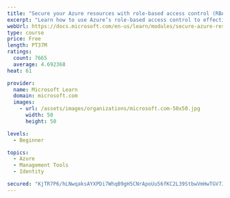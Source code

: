 ```yaml
---
title: "Secure your Azure resources with role-based access control (RBAC)"
excerpt: "Learn how to use Azure’s role-based access control to effectively manage your team’s access to Azure resources."
webUrl: https://docs.microsoft.com/en-us/learn/modules/secure-azure-resources-with-rbac/
type: course
price: Free
length: PT37M
ratings:
  count: 7665
  average: 4.692368
heat: 61

provider:
  name: Microsoft Learn
  domain: microsoft.com
  images:
    - url: /assets/images/organizations/microsoft.com-50x50.jpg
      width: 50
      height: 50

levels:
  - Beginner

topics:
  - Azure
  - Management Tools
  - Identity

secured: "KjTR7P6/hLNwqaksAYXPDi7WhqB9gH5CNrApoUu56fKC2L39StbwVmHwTGV7JN0azTQgWcgWCBUEZQ50GbVSTLGPH3nHhhiZj7I5uc5ESwHPXg169G5O1OXG/jHxOKe+0D82CzrjB1tPiuGnzMY2MPwUTFtZumFje+s617BITvkm80zJWNqJON+BoAw/hhXC/lh1DnNdHeFhFEOWR8M3HGgUa+Mso1jX+vuKRsm7n9h16R17i8A3C1r6OtZbbcKypEe0tVPnFt1kUWeWuxvDWMAxNMVcq+bUUO2vNwgnzC2dI8kb9Vc0P0imtVMPeNbORHAtGDLbINgoeRIrtPDMv7LrUu67A/QV9Vx+ioGzoKf+hG0u8qk2xTP5V4jU+iykeec9HbHDpDA+Q7p3VeB5GxCkw2tehq89JR1JJpujapo=;QdQWi4jFsXbtElQtVywTQg=="
---
```


